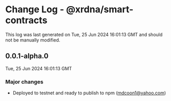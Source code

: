 # Change Log - @xrdna/smart-contracts

This log was last generated on Tue, 25 Jun 2024 16:01:13 GMT and should not be manually modified.

<!-- Start content -->

## 0.0.1-alpha.0

Tue, 25 Jun 2024 16:01:13 GMT

### Major changes

- Deployed to testnet and ready to publish to npm (mdcoon1@yahoo.com)
